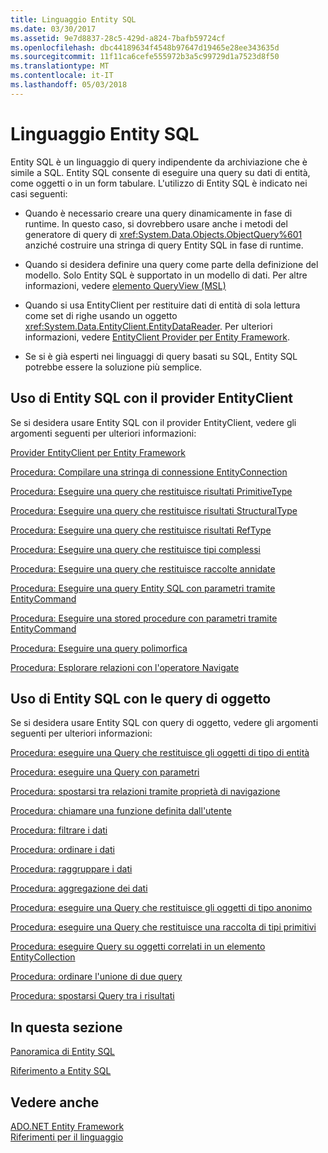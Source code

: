 ```yaml
---
title: Linguaggio Entity SQL
ms.date: 03/30/2017
ms.assetid: 9e7d8837-28c5-429d-a824-7bafb59724cf
ms.openlocfilehash: dbc44189634f4548b97647d19465e28ee343635d
ms.sourcegitcommit: 11f11ca6cefe555972b3a5c99729d1a7523d8f50
ms.translationtype: MT
ms.contentlocale: it-IT
ms.lasthandoff: 05/03/2018
---
```

# <a name="entity-sql-language"></a>Linguaggio Entity SQL
Entity SQL è un linguaggio di query indipendente da archiviazione che è simile a SQL. Entity SQL consente di eseguire una query su dati di entità, come oggetti o in un form tabulare. L'utilizzo di Entity SQL è indicato nei casi seguenti:  
  
-   Quando è necessario creare una query dinamicamente in fase di runtime. In questo caso, si dovrebbero usare anche i metodi del generatore di query di <xref:System.Data.Objects.ObjectQuery%601> anziché costruire una stringa di query Entity SQL in fase di runtime.  
  
-   Quando si desidera definire una query come parte della definizione del modello. Solo Entity SQL è supportato in un modello di dati. Per altre informazioni, vedere [elemento QueryView (MSL)](http://msdn.microsoft.com/library/f0426b34-45cb-4fd7-9777-e0570c5e0e80)  
  
-   Quando si usa EntityClient per restituire dati di entità di sola lettura come set di righe usando un oggetto <xref:System.Data.EntityClient.EntityDataReader>. Per ulteriori informazioni, vedere [EntityClient Provider per Entity Framework](../../../../../../docs/framework/data/adonet/ef/entityclient-provider-for-the-entity-framework.md).  
  
-   Se si è già esperti nei linguaggi di query basati su SQL, Entity SQL potrebbe essere la soluzione più semplice.  
  
## <a name="using-entity-sql-with-the-entityclient-provider"></a>Uso di Entity SQL con il provider EntityClient  
 Se si desidera usare Entity SQL con il provider EntityClient, vedere gli argomenti seguenti per ulteriori informazioni:  
  
 [Provider EntityClient per Entity Framework](../../../../../../docs/framework/data/adonet/ef/entityclient-provider-for-the-entity-framework.md)  
  
 [Procedura: Compilare una stringa di connessione EntityConnection](../../../../../../docs/framework/data/adonet/ef/how-to-build-an-entityconnection-connection-string.md)  
  
 [Procedura: Eseguire una query che restituisce risultati PrimitiveType](../../../../../../docs/framework/data/adonet/ef/how-to-execute-a-query-that-returns-primitivetype-results.md)  
  
 [Procedura: Eseguire una query che restituisce risultati StructuralType](../../../../../../docs/framework/data/adonet/ef/how-to-execute-a-query-that-returns-structuraltype-results.md)  
  
 [Procedura: Eseguire una query che restituisce risultati RefType](../../../../../../docs/framework/data/adonet/ef/how-to-execute-a-query-that-returns-reftype-results.md)  
  
 [Procedura: Eseguire una query che restituisce tipi complessi](../../../../../../docs/framework/data/adonet/ef/how-to-execute-a-query-that-returns-complex-types.md)  
  
 [Procedura: Eseguire una query che restituisce raccolte annidate](../../../../../../docs/framework/data/adonet/ef/how-to-execute-a-query-that-returns-nested-collections.md)  
  
 [Procedura: Eseguire una query Entity SQL con parametri tramite EntityCommand](../../../../../../docs/framework/data/adonet/ef/how-to-execute-a-parameterized-entity-sql-query-using-entitycommand.md)  
  
 [Procedura: Eseguire una stored procedure con parametri tramite EntityCommand](../../../../../../docs/framework/data/adonet/ef/how-to-execute-a-parameterized-stored-procedure-using-entitycommand.md)  
  
 [Procedura: Eseguire una query polimorfica](../../../../../../docs/framework/data/adonet/ef/how-to-execute-a-polymorphic-query.md)  
  
 [Procedura: Esplorare relazioni con l'operatore Navigate](../../../../../../docs/framework/data/adonet/ef/how-to-navigate-relationships-with-the-navigate-operator.md)  
  
## <a name="using-entity-sql-with-object-queries"></a>Uso di Entity SQL con le query di oggetto  
 Se si desidera usare Entity SQL con query di oggetto, vedere gli argomenti seguenti per ulteriori informazioni:  
  
 [Procedura: eseguire una Query che restituisce gli oggetti di tipo di entità](http://msdn.microsoft.com/library/f73e137d-1534-42bb-9e31-99ca42c19b48)  
  
 [Procedura: eseguire una Query con parametri](http://msdn.microsoft.com/library/42048f03-c65c-4d98-b50a-3e7d537a63e8)  
  
 [Procedura: spostarsi tra relazioni tramite proprietà di navigazione](http://msdn.microsoft.com/library/b1d71c7d-16a7-4b46-96ac-690176bd5057)  
  
 [Procedura: chiamare una funzione definita dall'utente](http://msdn.microsoft.com/library/ad131b86-8b4e-4747-8605-d4fc64fb9d02)  
  
 [Procedura: filtrare i dati](http://msdn.microsoft.com/library/776f8556-3350-4572-804a-b1513515c1b2)  
  
 [Procedura: ordinare i dati](http://msdn.microsoft.com/library/c05f2506-cb9d-4ebc-822b-300042ad53e7)  
  
 [Procedura: raggruppare i dati](http://msdn.microsoft.com/library/df801d9d-9a8a-4157-97a6-5016b18998e1)  
  
 [Procedura: aggregazione dei dati](http://msdn.microsoft.com/library/4cf04ce8-3c0f-4f88-9d97-8fac8622598d)  
  
 [Procedura: eseguire una Query che restituisce gli oggetti di tipo anonimo](http://msdn.microsoft.com/library/3b264025-e911-4d73-90ce-992d2b9d189d)  
  
 [Procedura: eseguire una Query che restituisce una raccolta di tipi primitivi](http://msdn.microsoft.com/library/115b52c0-4f27-4253-8991-284b450000b5)  
  
 [Procedura: eseguire Query su oggetti correlati in un elemento EntityCollection](http://msdn.microsoft.com/library/11ce946f-16f8-4c1d-9d80-f740853807ba)  
  
 [Procedura: ordinare l'unione di due query](http://msdn.microsoft.com/library/853c583a-eaba-4400-830d-be974e735313)  
  
 [Procedura: spostarsi Query tra i risultati](http://msdn.microsoft.com/library/ffc0f920-e7de-42e0-9b12-ef356421d030)  
  
## <a name="in-this-section"></a>In questa sezione  
 [Panoramica di Entity SQL](../../../../../../docs/framework/data/adonet/ef/language-reference/entity-sql-overview.md)  
  
 [Riferimento a Entity SQL](../../../../../../docs/framework/data/adonet/ef/language-reference/entity-sql-reference.md)  
  
## <a name="see-also"></a>Vedere anche  
 [ADO.NET Entity Framework](../../../../../../docs/framework/data/adonet/ef/index.md)  
 [Riferimenti per il linguaggio](../../../../../../docs/framework/data/adonet/ef/language-reference/index.md)
